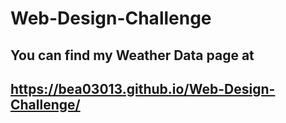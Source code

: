 # Web-Design-Challenge

## You can find my Weather Data page at
## https://bea03013.github.io/Web-Design-Challenge/
